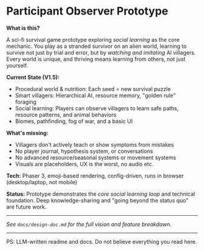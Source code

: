 # Participant Observer Prototype

**What is this?**

A sci-fi survival game prototype exploring *social learning* as the core mechanic. You play as a stranded survivor on an alien world, learning to survive not just by trial and error, but by *watching and imitating* AI villagers. Every world is unique, and thriving means learning from others, not just yourself.

**Current State (V1.5):**
- Procedural world & nutrition: Each seed = new survival puzzle
- Smart villagers: Hierarchical AI, resource memory, "golden rule" foraging
- Social learning: Players can observe villagers to learn safe paths, resource patterns, and animal behaviors
- Biomes, pathfinding, fog of war, and a basic UI

**What's missing:**
- Villagers don't actively teach or show symptoms from mistakes
- No player journal, hypothesis system, or conversations
- No advanced resource/seasonal systems or movement systems
- Visuals are placeholders, UX is the worst, no audio etc.

**Tech:** Phaser 3, emoji-based rendering, config-driven, runs in browser (desktop/laptop, not mobile)

**Status:**
Prototype demonstrates the *core social learning loop* and technical foundation. Deep knowledge-sharing and "going beyond the status quo" are future work.

---

*See `docs/design-doc.md` for the full vision and feature breakdown.* 

---

PS: LLM-written readme and docs. Do not believe everything you read here. 